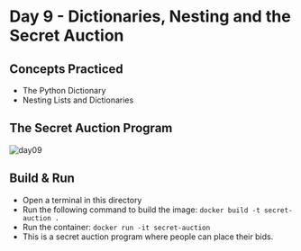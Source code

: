 # Day 9 - Dictionaries, Nesting and the Secret Auction
## Concepts Practiced
- The Python Dictionary
- Nesting Lists and Dictionaries
## The Secret Auction Program
![day09](https://github.com/jolynutella/100-days-of-Python-and-Docker/assets/49729426/1ee76853-1fc5-48c1-83f6-460318c83512)
## Build & Run 
- Open a terminal in this directory
- Run the following command to build the image:
```docker build -t secret-auction .```
- Run the container:
```docker run -it secret-auction```
- This is a secret auction program where people can place their bids.
